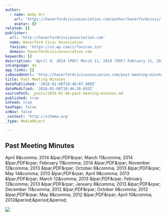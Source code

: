 ```yaml
---
author:
  - name: Andy Orr
    url: 'https://haverfordcivicassociation.com/author/haverfordcivic/'
    avatar: {}
related: []
publisher:
  url: 'http://haverfordcivicassociation.com'
  name: Haverford Civic Association
  favicon: 'https://s2.wp.com/i/favicon.ico'
  domain: haverfordcivicassociation.com
keywords: []
description: 'April 8, 2014 (PDF) March 11, 2014 (PDF) February 11, 2014 (PDF) November 12, 2013 (PDF) October 8, 2013 (PDF) May 14, 2013 (PDF) April 9, 2013 (PDF) March 12, 2013 (PDF) February 12, 2013 (PDF) January 8, 2013 (PDF) December 11, 2012 (PDF) October 9, 2012 (PDF) May 8, 2012 (PDF) April 10, 2012...'
inLanguage: da
app_links: []
isBasedOnUrl: 'http://haverfordcivicassociation.com/past-meeting-minutes/'
title: Past Meeting Minutes
datePublished: '2016-01-08T18:46:07.989Z'
dateModified: '2016-01-08T18:44:28.693Z'
sourcePath: _posts/2016-01-08-past-meeting-minutes.md
published: true
inFeed: true
hasPage: false
inNav: false
_context: 'http://schema.org'
_type: MediaObject

---
```

<article style=""><h1>Past Meeting Minutes</h1><p>April 8&amp;comma; 2014 &amp;lpar;PDF&amp;rpar; March 11&amp;comma; 2014 &amp;lpar;PDF&amp;rpar; February 11&amp;comma; 2014 &amp;lpar;PDF&amp;rpar; November 12&amp;comma; 2013 &amp;lpar;PDF&amp;rpar; October 8&amp;comma; 2013 &amp;lpar;PDF&amp;rpar; May 14&amp;comma; 2013 &amp;lpar;PDF&amp;rpar; April 9&amp;comma; 2013 &amp;lpar;PDF&amp;rpar; March 12&amp;comma; 2013 &amp;lpar;PDF&amp;rpar; February 12&amp;comma; 2013 &amp;lpar;PDF&amp;rpar; January 8&amp;comma; 2013 &amp;lpar;PDF&amp;rpar; December 11&amp;comma; 2012 &amp;lpar;PDF&amp;rpar; October 9&amp;comma; 2012 &amp;lpar;PDF&amp;rpar; May 8&amp;comma; 2012 &amp;lpar;PDF&amp;rpar; April 10&amp;comma; 2012&amp;period;&amp;period;&amp;period;</p><img src="https://s0.wp.com/i/blank.jpg" /></article>